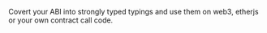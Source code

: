 Covert your ABI into strongly typed typings and use them on web3, etherjs or your own contract call code.
